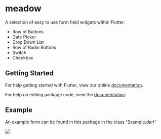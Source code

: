 # meadow

A selection of easy to use form field widgets within Flutter:
* Row of Buttons
* Date Picker
* Drop Down List
* Row of Radio Buttons
* Switch
* Checkbox

## Getting Started

For help getting started with Flutter, view our online [documentation](https://flutter.io/).

For help on editing package code, view the [documentation](https://flutter.io/developing*packages/).

## Example

An example form can be found in this package in the class "Example.dart"

![](https://imgur.com/a/9miJ93a)

